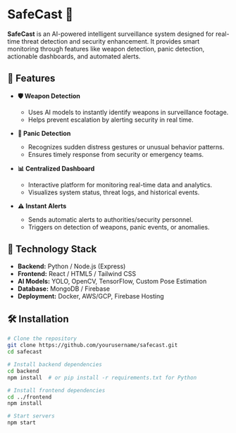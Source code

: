 # SafeCast 🔐

**SafeCast** is an AI-powered intelligent surveillance system designed for real-time threat detection and security enhancement. It provides smart monitoring through features like weapon detection, panic detection, actionable dashboards, and automated alerts.

## 🔧 Features

- **🛡️ Weapon Detection**
  - Uses AI models to instantly identify weapons in surveillance footage.
  - Helps prevent escalation by alerting security in real time.

- **🚨 Panic Detection**
  - Recognizes sudden distress gestures or unusual behavior patterns.
  - Ensures timely response from security or emergency teams.

- **📊 Centralized Dashboard**
  - Interactive platform for monitoring real-time data and analytics.
  - Visualizes system status, threat logs, and historical events.

- **⚠️ Instant Alerts**
  - Sends automatic alerts to authorities/security personnel.
  - Triggers on detection of weapons, panic events, or anomalies.

## 🧠 Technology Stack

- **Backend:** Python / Node.js (Express)
- **Frontend:** React / HTML5 / Tailwind CSS
- **AI Models:** YOLO, OpenCV, TensorFlow, Custom Pose Estimation
- **Database:** MongoDB / Firebase
- **Deployment:** Docker, AWS/GCP, Firebase Hosting

## 🛠 Installation

```bash
# Clone the repository
git clone https://github.com/yourusername/safecast.git
cd safecast
```
```bash
# Install backend dependencies
cd backend
npm install  # or pip install -r requirements.txt for Python
```
```bash
# Install frontend dependencies
cd ../frontend
npm install
```
```bash
# Start servers
npm start
```
